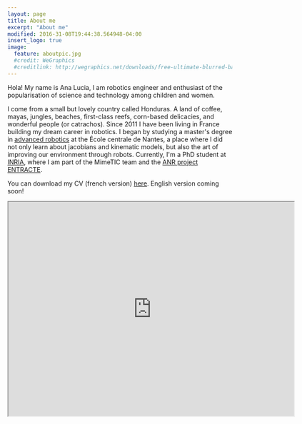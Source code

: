 ```yaml
---
layout: page
title: About me
excerpt: "About me"
modified: 2016-31-08T19:44:38.564948-04:00
insert_logo: true
image:
  feature: aboutpic.jpg
  #credit: WeGraphics
  #creditlink: http://wegraphics.net/downloads/free-ultimate-blurred-background-pack/
---
```


Hola! My name is Ana Lucia, I am robotics engineer and enthusiast of the popularisation of science and technology among children and women.

I come from a small but lovely country called Honduras. A land of coffee, mayas, jungles, beaches, first-class reefs, corn-based delicacies, and wonderful people (or catrachos). 
Since 2011 I have been living in France building my dream career in robotics. I began by studying a master's degree in [advanced robotics](http://masteraria.irccyn.ec-nantes.fr/index.php/presentation-roba-en) at the École centrale de Nantes, a place where I did not only learn about jacobians and kinematic models, but also the art of improving our environment through robots.
Currently, I'm a PhD student at [INRIA](http://www.inria.fr/en/centre/rennes), where I am part of the MimeTIC team and the [ANR project ENTRACTE](http://homepages.laas.fr/nmansard/entracte/index.php?n=Main.HomePage).

You can download my CV (french version) [here](/share/Cruz_CV.pdf). English version coming soon!

<iframe src="https://www.google.com/maps/d/u/0/embed?mid=17PEVTE55f01ViOoxnm46z_7eCP4" width="640" height="480"></iframe>




